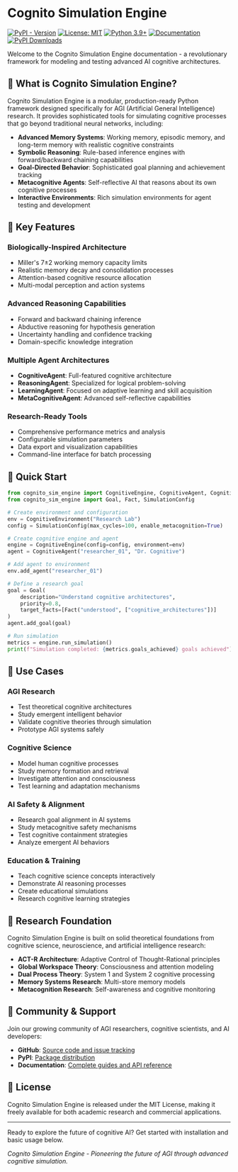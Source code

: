 # Cognito Simulation Engine

[![PyPI - Version](https://img.shields.io/pypi/v/cognito-sim-engine?color=green&label=PyPI&logo=pypi)](https://pypi.org/project/cognito-sim-engine/)
[![License: MIT](https://img.shields.io/badge/License-MIT-yellow.svg)](https://opensource.org/licenses/MIT)
[![Python 3.9+](https://img.shields.io/badge/python-3.9+-green.svg)](https://www.python.org/downloads/release/python-390/)
[![Documentation](https://img.shields.io/badge/docs-mkdocs-brightgreen.svg)](https://krish567366.github.io/cognito-sim-engine)
[![PyPI Downloads](https://static.pepy.tech/badge/cognito-sim-engine)](https://pepy.tech/projects/cognito-sim-engine)

Welcome to the Cognito Simulation Engine documentation - a revolutionary framework for modeling and testing advanced AI cognitive architectures.

## 🧠 What is Cognito Simulation Engine?

Cognito Simulation Engine is a modular, production-ready Python framework designed specifically for AGI (Artificial General Intelligence) research. It provides sophisticated tools for simulating cognitive processes that go beyond traditional neural networks, including:

- **Advanced Memory Systems**: Working memory, episodic memory, and long-term memory with realistic cognitive constraints
- **Symbolic Reasoning**: Rule-based inference engines with forward/backward chaining capabilities  
- **Goal-Directed Behavior**: Sophisticated goal planning and achievement tracking
- **Metacognitive Agents**: Self-reflective AI that reasons about its own cognitive processes
- **Interactive Environments**: Rich simulation environments for agent testing and development

## 🌟 Key Features

### Biologically-Inspired Architecture

- Miller's 7±2 working memory capacity limits
- Realistic memory decay and consolidation processes
- Attention-based cognitive resource allocation
- Multi-modal perception and action systems

### Advanced Reasoning Capabilities

- Forward and backward chaining inference
- Abductive reasoning for hypothesis generation
- Uncertainty handling and confidence tracking
- Domain-specific knowledge integration

### Multiple Agent Architectures

- **CognitiveAgent**: Full-featured cognitive architecture
- **ReasoningAgent**: Specialized for logical problem-solving
- **LearningAgent**: Focused on adaptive learning and skill acquisition  
- **MetaCognitiveAgent**: Advanced self-reflective capabilities

### Research-Ready Tools

- Comprehensive performance metrics and analysis
- Configurable simulation parameters
- Data export and visualization capabilities
- Command-line interface for batch processing

## 🚀 Quick Start

```python
from cognito_sim_engine import CognitiveEngine, CognitiveAgent, CognitiveEnvironment
from cognito_sim_engine import Goal, Fact, SimulationConfig

# Create environment and configuration
env = CognitiveEnvironment("Research Lab")
config = SimulationConfig(max_cycles=100, enable_metacognition=True)

# Create cognitive engine and agent
engine = CognitiveEngine(config=config, environment=env)
agent = CognitiveAgent("researcher_01", "Dr. Cognitive")

# Add agent to environment
env.add_agent("researcher_01")

# Define a research goal
goal = Goal(
    description="Understand cognitive architectures",
    priority=0.8,
    target_facts=[Fact("understood", ["cognitive_architectures"])]
)
agent.add_goal(goal)

# Run simulation
metrics = engine.run_simulation()
print(f"Simulation completed: {metrics.goals_achieved} goals achieved")
```

## 🎯 Use Cases

### AGI Research

- Test theoretical cognitive architectures
- Study emergent intelligent behavior
- Validate cognitive theories through simulation
- Prototype AGI systems safely

### Cognitive Science

- Model human cognitive processes
- Study memory formation and retrieval
- Investigate attention and consciousness
- Test learning and adaptation mechanisms

### AI Safety & Alignment

- Research goal alignment in AI systems
- Study metacognitive safety mechanisms
- Test cognitive containment strategies
- Analyze emergent AI behaviors

### Education & Training

- Teach cognitive science concepts interactively
- Demonstrate AI reasoning processes
- Create educational simulations
- Research cognitive learning strategies

## 🔬 Research Foundation

Cognito Simulation Engine is built on solid theoretical foundations from cognitive science, neuroscience, and artificial intelligence research:

- **ACT-R Architecture**: Adaptive Control of Thought-Rational principles
- **Global Workspace Theory**: Consciousness and attention modeling
- **Dual Process Theory**: System 1 and System 2 cognitive processing
- **Memory Systems Research**: Multi-store memory models
- **Metacognition Research**: Self-awareness and cognitive monitoring

## 🤝 Community & Support

Join our growing community of AGI researchers, cognitive scientists, and AI developers:

- **GitHub**: [Source code and issue tracking](https://github.com/krish567366/cognito-sim-engine)
- **PyPI**: [Package distribution](https://pypi.org/project/cognito-sim-engine/)
- **Documentation**: [Complete guides and API reference](https://krish567366.github.io/cognito-sim-engine)

## 📄 License

Cognito Simulation Engine is released under the MIT License, making it freely available for both academic research and commercial applications.

---

Ready to explore the future of cognitive AI? Get started with installation and basic usage below.

*Cognito Simulation Engine - Pioneering the future of AGI through advanced cognitive simulation.*
